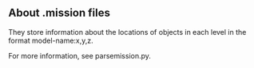 ## About .mission files

They store information about the locations of objects in each level in the format model-name:x,y,z.

For more information, see parsemission.py.
